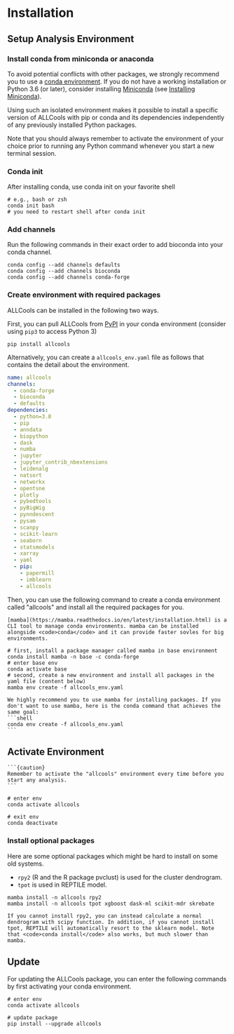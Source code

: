 # Installation

## Setup Analysis Environment

### Install conda from miniconda or anaconda

To avoid potential conflicts with other packages, we strongly recommend you to use a [conda environment](https://www.anaconda.com/products/individual). If you do not have a working installation or Python 3.6 (or later), consider installing [Miniconda](https://docs.conda.io/en/latest/miniconda.html) (see [Installing Miniconda](https://docs.conda.io/projects/conda/en/latest/user-guide/install/linux.html)).

Using such an isolated environment makes it possible to install a specific version of ALLCools with pip or conda and its dependencies independently of any previously installed Python packages. 

Note that you should always remember to activate the environment of your choice prior to running any Python command whenever you start a new terminal session.


### Conda init

After installing conda, use conda init on your favorite shell

```shell
# e.g., bash or zsh
conda init bash
# you need to restart shell after conda init
```

### Add channels

Run the following commands in their exact order to add bioconda into your conda channel.

```shell
conda config --add channels defaults
conda config --add channels bioconda
conda config --add channels conda-forge
```

### Create environment with required packages

ALLCools can be installed in the following two ways. 

First, you can pull ALLCools from [PyPI](https://pypi.org/project/allcools/) in your conda environment (consider using <code>pip3</code> to access Python 3)

```shell
pip install allcools
```

Alternatively, you can create a `allcools_env.yaml` file as follows that contains the detail about the environment.

```yaml
name: allcools
channels:
  - conda-forge
  - bioconda
  - defaults
dependencies:
  - python=3.8
  - pip
  - anndata
  - biopython
  - dask
  - numba
  - jupyter
  - jupyter_contrib_nbextensions
  - leidenalg
  - natsort
  - networkx
  - opentsne
  - plotly
  - pybedtools
  - pyBigWig
  - pynndescent
  - pysam
  - scanpy
  - scikit-learn
  - seaborn
  - statsmodels
  - xarray
  - yaml
  - pip:
    - papermill
    - imblearn
    - allcools
```
Then, you can use the following command to create a conda environment called "allcools" and install all the required packages for you. 

````{note}
[mamba](https://mamba.readthedocs.io/en/latest/installation.html) is a CLI tool to manage conda environments. mamba can be installed alongside <code>conda</code> and it can provide faster sovles for big environments.  
````

```shell
# first, install a package manager called mamba in base environment
conda install mamba -n base -c conda-forge
# enter base env
conda activate base
# second, create a new environment and install all packages in the yaml file (content below)
mamba env create -f allcools_env.yaml
```

````{tip}
We highly recommend you to use mamba for installing packages. If you don't want to use mamba, here is the conda command that achieves the same goal:
```shell
conda env create -f allcools_env.yaml
```
````

## Activate Environment
````{margin}
```{caution}
Remember to activate the "allcools" environment every time before you start any analysis.
```
````

```shell
# enter env
conda activate allcools

# exit env
conda deactivate
```

### Install optional packages

Here are some optional packages which might be hard to install on some old systems.
- <code>rpy2</code> (R and the R package pvclust) is used for the cluster dendrogram.
- <code>tpot</code> is used in REPTILE model. 

```shell
mamba install -n allcools rpy2
mamba install -n allcools tpot xgboost dask-ml scikit-mdr skrebate
```

````{note}
If you cannot install rpy2, you can instead calculate a normal dendrogram with scipy function. In addition, if you cannot install tpot, REPTILE will automatically resort to the sklearn model. Note that <code>conda install</code> also works, but much slower than mamba. 
````

## Update

For updating the ALLCools package, you can enter the following commands by first activating your conda environment. 

```shell
# enter env
conda activate allcools

# update package
pip install --upgrade allcools
```
